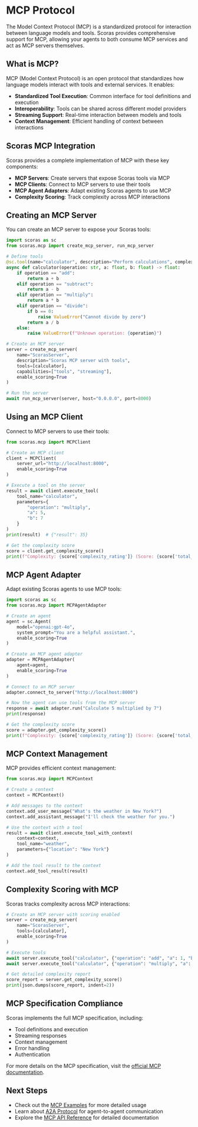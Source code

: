 # MCP Protocol

The Model Context Protocol (MCP) is a standardized protocol for interaction between language models and tools. Scoras provides comprehensive support for MCP, allowing your agents to both consume MCP services and act as MCP servers themselves.

## What is MCP?

MCP (Model Context Protocol) is an open protocol that standardizes how language models interact with tools and external services. It enables:

- **Standardized Tool Execution**: Common interface for tool definitions and execution
- **Interoperability**: Tools can be shared across different model providers
- **Streaming Support**: Real-time interaction between models and tools
- **Context Management**: Efficient handling of context between interactions

## Scoras MCP Integration

Scoras provides a complete implementation of MCP with these key components:

- **MCP Servers**: Create servers that expose Scoras tools via MCP
- **MCP Clients**: Connect to MCP servers to use their tools
- **MCP Agent Adapters**: Adapt existing Scoras agents to use MCP
- **Complexity Scoring**: Track complexity across MCP interactions

## Creating an MCP Server

You can create an MCP server to expose your Scoras tools:

```python
import scoras as sc
from scoras.mcp import create_mcp_server, run_mcp_server

# Define tools
@sc.tool(name="calculator", description="Perform calculations", complexity="simple")
async def calculator(operation: str, a: float, b: float) -> float:
    if operation == "add":
        return a + b
    elif operation == "subtract":
        return a - b
    elif operation == "multiply":
        return a * b
    elif operation == "divide":
        if b == 0:
            raise ValueError("Cannot divide by zero")
        return a / b
    else:
        raise ValueError(f"Unknown operation: {operation}")

# Create an MCP server
server = create_mcp_server(
    name="ScorasServer",
    description="Scoras MCP server with tools",
    tools=[calculator],
    capabilities=["tools", "streaming"],
    enable_scoring=True
)

# Run the server
await run_mcp_server(server, host="0.0.0.0", port=8000)
```

## Using an MCP Client

Connect to MCP servers to use their tools:

```python
from scoras.mcp import MCPClient

# Create an MCP client
client = MCPClient(
    server_url="http://localhost:8000",
    enable_scoring=True
)

# Execute a tool on the server
result = await client.execute_tool(
    tool_name="calculator",
    parameters={
        "operation": "multiply",
        "a": 5,
        "b": 7
    }
)
print(result)  # {"result": 35}

# Get the complexity score
score = client.get_complexity_score()
print(f"Complexity: {score['complexity_rating']} (Score: {score['total_score']})")
```

## MCP Agent Adapter

Adapt existing Scoras agents to use MCP tools:

```python
import scoras as sc
from scoras.mcp import MCPAgentAdapter

# Create an agent
agent = sc.Agent(
    model="openai:gpt-4o",
    system_prompt="You are a helpful assistant.",
    enable_scoring=True
)

# Create an MCP agent adapter
adapter = MCPAgentAdapter(
    agent=agent,
    enable_scoring=True
)

# Connect to an MCP server
adapter.connect_to_server("http://localhost:8000")

# Now the agent can use tools from the MCP server
response = await adapter.run("Calculate 5 multiplied by 7")
print(response)

# Get the complexity score
score = adapter.get_complexity_score()
print(f"Complexity: {score['complexity_rating']} (Score: {score['total_score']})")
```

## MCP Context Management

MCP provides efficient context management:

```python
from scoras.mcp import MCPContext

# Create a context
context = MCPContext()

# Add messages to the context
context.add_user_message("What's the weather in New York?")
context.add_assistant_message("I'll check the weather for you.")

# Use the context with a tool
result = await client.execute_tool_with_context(
    context=context,
    tool_name="weather",
    parameters={"location": "New York"}
)

# Add the tool result to the context
context.add_tool_result(result)
```

## Complexity Scoring with MCP

Scoras tracks complexity across MCP interactions:

```python
# Create an MCP server with scoring enabled
server = create_mcp_server(
    name="ScorasServer",
    tools=[calculator],
    enable_scoring=True
)

# Execute tools
await server.execute_tool("calculator", {"operation": "add", "a": 1, "b": 2})
await server.execute_tool("calculator", {"operation": "multiply", "a": 3, "b": 4})

# Get detailed complexity report
score_report = server.get_complexity_score()
print(json.dumps(score_report, indent=2))
```

## MCP Specification Compliance

Scoras implements the full MCP specification, including:

- Tool definitions and execution
- Streaming responses
- Context management
- Error handling
- Authentication

For more details on the MCP specification, visit the [official MCP documentation](https://modelcontextprotocol.io/).

## Next Steps

- Check out the [MCP Examples](../examples/mcp.md) for more detailed usage
- Learn about [A2A Protocol](a2a.md) for agent-to-agent communication
- Explore the [MCP API Reference](../api/mcp.md) for detailed documentation
